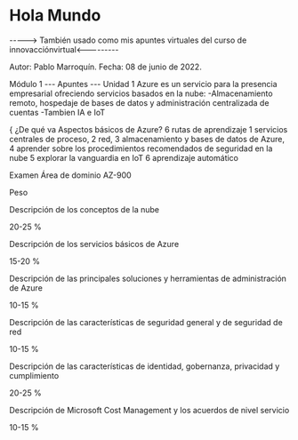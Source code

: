 # Hola Mundo
-----> También usado como mis apuntes virtuales del curso de innovacciónvirtual<---------

Autor: Pablo Marroquín.
Fecha: 08 de junio de 2022.

Módulo 1 --- Apuntes ---
Unidad 1
Azure es un servicio para la presencia empresarial ofreciendo servicios basados en la nube:
-Almacenamiento remoto, hospedaje de bases de datos y administración centralizada de cuentas
-Tambien IA e IoT

{ ¿De qué va Aspectos básicos de Azure?
6 rutas de aprendizaje 
1       servicios centrales de proceso,
 2      red,
  3     almacenamiento y bases de datos de Azure,
   4    aprender sobre los procedimientos recomendados de seguridad en la nube
    5   explorar la vanguardia en IoT
      6 aprendizaje automático
      
Examen 
Área de dominio AZ-900

Peso

Descripción de los conceptos de la nube

20-25 %

Descripción de los servicios básicos de Azure

15-20 %

Descripción de las principales soluciones y herramientas de administración de Azure

10-15 %

Descripción de las características de seguridad general y de seguridad de red

10-15 %

Descripción de las características de identidad, gobernanza, privacidad y cumplimiento

20-25 %

Descripción de Microsoft Cost Management y los acuerdos de nivel servicio

10-15 %

